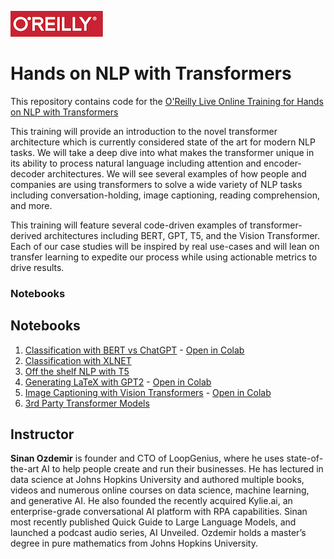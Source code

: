![oreilly-logo](images/oreilly.png)

# Hands on NLP with Transformers

This repository contains code for the [O'Reilly Live Online Training for Hands on NLP with Transformers](https://learning.oreilly.com/live-events/hands-on-nlp-with-transformers/0636920063159/0636920063158/)

This training will provide an introduction to the novel transformer architecture which is currently considered state of the art for modern NLP tasks. We will take a deep dive into what makes the transformer unique in its ability to process natural language including attention and encoder-decoder architectures. We will see several examples of how people and companies are using transformers to solve a wide variety of NLP tasks including conversation-holding, image captioning, reading comprehension, and more.

This training will feature several code-driven examples of transformer-derived architectures including BERT, GPT, T5, and the Vision Transformer. Each of our case studies will be inspired by real use-cases and will lean on transfer learning to expedite our process while using actionable metrics to drive results.
### Notebooks
## Notebooks

1. [Classification with BERT vs ChatGPT](notebooks/BERT%20vs%20GPT%20for%20CLF.ipynb) - [Open in Colab](#https://colab.research.google.com/drive/1elfu-6gaj0KWtIQMyeHYWqqkNUgA6hFn?usp=sharing)
2. [Classification with XLNET](notebooks/xlnet_clf.ipynb)
3. [Off the shelf NLP with T5](notebooks/t5.ipynb)
4. [Generating LaTeX with GPT2](notebooks/latex_gpt2.ipynb) - [Open in Colab](#https://colab.research.google.com/drive/1bzy6QGa-IwD45LhAI0Hm6BYdORuguNS_?usp=sharing)
5. [Image Captioning with Vision Transformers](notebooks/image_captioning_vision_transformer.ipynb) - [Open in Colab](#https://colab.research.google.com/drive/1OQlX_cD4mVo8vB3A4co1JIfl9Vt7rhzN?usp=sharing)
6. [3rd Party Transformer Models](notebooks/other_transformers.ipynb)

## Instructor

**Sinan Ozdemir** is founder and CTO of LoopGenius, where he uses state-of-the-art AI to help people create and run their businesses. He has lectured in data science at Johns Hopkins University and authored multiple books, videos and numerous online courses on data science, machine learning, and generative AI. He also founded the recently acquired Kylie.ai, an enterprise-grade conversational AI platform with RPA capabilities. Sinan most recently published Quick Guide to Large Language Models, and launched a podcast audio series, AI Unveiled. Ozdemir holds a master’s degree in pure mathematics from Johns Hopkins University.
